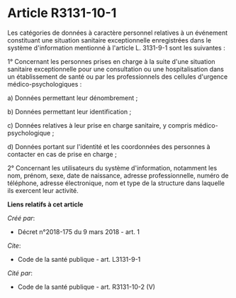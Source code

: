 # Article R3131-10-1

Les catégories de données à caractère personnel relatives à un événement constituant une situation sanitaire exceptionnelle
enregistrées dans le système d'information mentionné à l'article L. 3131-9-1 sont les suivantes : 

1° Concernant les personnes prises en charge à la suite d'une situation sanitaire exceptionnelle pour une consultation ou une
hospitalisation dans un établissement de santé ou par les professionnels des cellules d'urgence médico-psychologiques : 

a) Données permettant leur dénombrement ; 

b) Données permettant leur identification ; 

c) Données relatives à leur prise en charge sanitaire, y compris médico-psychologique ; 

d) Données portant sur l'identité et les coordonnées des personnes à contacter en cas de prise en charge ; 

2° Concernant les utilisateurs du système d'information, notamment les nom, prénom, sexe, date de naissance, adresse
professionnelle, numéro de téléphone, adresse électronique, nom et type de la structure dans laquelle ils exercent leur
activité.

**Liens relatifs à cet article**

_Créé par_:

  - Décret n°2018-175 du 9 mars 2018 - art. 1

_Cite_:

  - Code de la santé publique - art. L3131-9-1

_Cité par_:

  - Code de la santé publique - art. R3131-10-2 (V)
